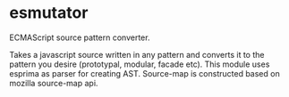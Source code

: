 esmutator
=========

ECMAScript source pattern converter.

Takes a javascript source written in any pattern and converts it to the pattern you desire (prototypal, modular, facade etc). This module uses esprima as parser for creating AST. Source-map is constructed based on mozilla source-map api.
